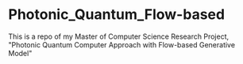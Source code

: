 # Photonic_Quantum_Flow-based
This is a repo of my Master of Computer Science Research Project, "Photonic Quantum Computer Approach with Flow-based Generative Model"
